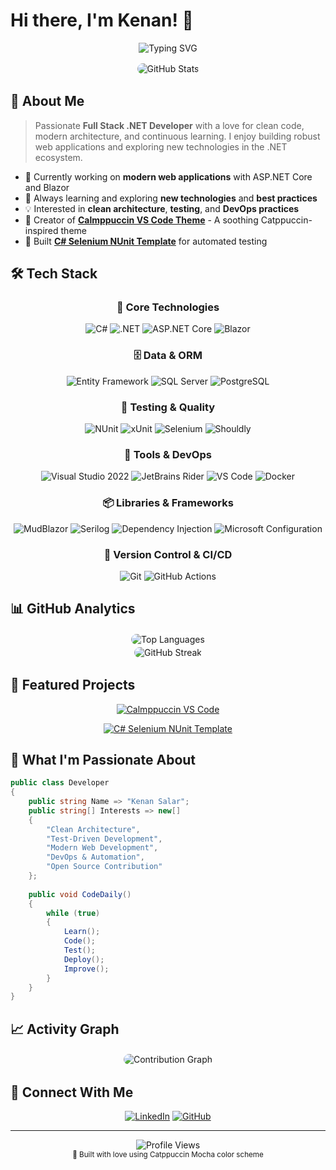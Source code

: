# Hi there, I'm Kenan! 👋

<div align="center">
  
![Typing SVG](https://readme-typing-svg.demolab.com?font=JetBrains+Mono&weight=500&size=28&duration=3000&pause=1000&color=CDD6F4&center=true&vCenter=true&multiline=true&width=800&height=100&lines=Full+Stack+.NET+Developer;Building+Modern+Web+Applications;Always+Learning+%26+Growing)

</div>

<div align="center">
  <img src="https://github-readme-stats.vercel.app/api?username=KenanSalar&show_icons=true&theme=catppuccin_mocha&hide_border=false&border_color=ffffff&bg_color=1e1e2e&title_color=cdd6f4&icon_color=f38ba8&text_color=cdd6f4&ring_color=f9e2af&border_radius=15" alt="GitHub Stats" style="border: 2px solid #ffffff; border-radius: 15px;" />
</div>

## 🚀 About Me

> Passionate **Full Stack .NET Developer** with a love for clean code, modern architecture, and continuous learning. I enjoy building robust web applications and exploring new technologies in the .NET ecosystem.

- 🔭 Currently working on **modern web applications** with ASP.NET Core and Blazor
- 🌱 Always learning and exploring **new technologies** and **best practices**
- 💡 Interested in **clean architecture**, **testing**, and **DevOps practices**
- 🎨 Creator of **[Calmppuccin VS Code Theme](https://github.com/KenanSalar/calmppuccin-vscode)** - A soothing Catppuccin-inspired theme
- 🧪 Built **[C# Selenium NUnit Template](https://github.com/KenanSalar/csharp-selenium-nunit-template)** for automated testing

## 🛠️ Tech Stack

<div align="center">

### 🎯 Core Technologies
![C#](https://img.shields.io/badge/C%23-f38ba8?style=for-the-badge&logo=csharp&logoColor=1e1e2e)
![.NET](https://img.shields.io/badge/.NET-a6e3a1?style=for-the-badge&logo=dotnet&logoColor=1e1e2e)
![ASP.NET Core](https://img.shields.io/badge/ASP.NET_Core-89b4fa?style=for-the-badge&logo=dotnet&logoColor=1e1e2e)
![Blazor](https://img.shields.io/badge/Blazor-fab387?style=for-the-badge&logo=blazor&logoColor=1e1e2e)

### 🗄️ Data & ORM
![Entity Framework](https://img.shields.io/badge/Entity_Framework-cba6f7?style=for-the-badge&logo=microsoft&logoColor=1e1e2e)
![SQL Server](https://img.shields.io/badge/SQL_Server-f9e2af?style=for-the-badge&logo=microsoftsqlserver&logoColor=1e1e2e)
![PostgreSQL](https://img.shields.io/badge/PostgreSQL-94e2d5?style=for-the-badge&logo=postgresql&logoColor=1e1e2e)

### 🧪 Testing & Quality
![NUnit](https://img.shields.io/badge/NUnit-eba0ac?style=for-the-badge&logo=nunit&logoColor=1e1e2e)
![xUnit](https://img.shields.io/badge/xUnit-f38ba8?style=for-the-badge&logo=xunit&logoColor=1e1e2e)
![Selenium](https://img.shields.io/badge/Selenium-a6e3a1?style=for-the-badge&logo=selenium&logoColor=1e1e2e)
![Shouldly](https://img.shields.io/badge/Shouldly-89b4fa?style=for-the-badge&logoColor=1e1e2e)

### 🔧 Tools & DevOps
![Visual Studio 2022](https://img.shields.io/badge/Visual_Studio_2022-fab387?style=for-the-badge&logo=visualstudio&logoColor=1e1e2e)
![JetBrains Rider](https://img.shields.io/badge/JetBrains_Rider-cba6f7?style=for-the-badge&logo=rider&logoColor=1e1e2e)
![VS Code](https://img.shields.io/badge/VS_Code-f9e2af?style=for-the-badge&logo=visualstudiocode&logoColor=1e1e2e)
![Docker](https://img.shields.io/badge/Docker-94e2d5?style=for-the-badge&logo=docker&logoColor=1e1e2e)

### 📦 Libraries & Frameworks
![MudBlazor](https://img.shields.io/badge/MudBlazor-eba0ac?style=for-the-badge&logoColor=1e1e2e)
![Serilog](https://img.shields.io/badge/Serilog-f38ba8?style=for-the-badge&logoColor=1e1e2e)
![Dependency Injection](https://img.shields.io/badge/Dependency_Injection-a6e3a1?style=for-the-badge&logoColor=1e1e2e)
![Microsoft Configuration](https://img.shields.io/badge/MS_Configuration-89b4fa?style=for-the-badge&logoColor=1e1e2e)

### 🔄 Version Control & CI/CD
![Git](https://img.shields.io/badge/Git-fab387?style=for-the-badge&logo=git&logoColor=1e1e2e)
![GitHub Actions](https://img.shields.io/badge/GitHub_Actions-cba6f7?style=for-the-badge&logo=githubactions&logoColor=1e1e2e)

</div>

## 📊 GitHub Analytics

<div align="center">
  <img src="https://github-readme-stats.vercel.app/api/top-langs/?username=KenanSalar&layout=compact&theme=catppuccin_mocha&hide_border=false&border_color=ffffff&bg_color=1e1e2e&title_color=cdd6f4&text_color=cdd6f4&border_radius=15" alt="Top Languages" style="border: 2px solid #ffffff; border-radius: 15px;" />
</div>

<div align="center">
  <img src="https://github-readme-streak-stats.herokuapp.com/?user=KenanSalar&theme=catppuccin-mocha&hide_border=false&border=ffffff&background=1e1e2e&stroke=cdd6f4&ring=f9e2af&fire=f38ba8&currStreakNum=cdd6f4&sideNums=cdd6f4&currStreakLabel=a6e3a1&sideLabels=a6e3a1&dates=6c7086&border_radius=15" alt="GitHub Streak" style="border: 2px solid #ffffff; border-radius: 15px;" />
</div>

## 🎨 Featured Projects

<div align="center">

[![Calmppuccin VS Code](https://github-readme-stats.vercel.app/api/pin/?username=KenanSalar&repo=calmppuccin-vscode&theme=catppuccin_mocha&hide_border=false&border_color=ffffff&bg_color=1e1e2e&title_color=cdd6f4&text_color=cdd6f4&icon_color=f38ba8&border_radius=15)](https://github.com/KenanSalar/calmppuccin-vscode)

[![C# Selenium NUnit Template](https://github-readme-stats.vercel.app/api/pin/?username=KenanSalar&repo=csharp-selenium-nunit-template&theme=catppuccin_mocha&hide_border=false&border_color=ffffff&bg_color=1e1e2e&title_color=cdd6f4&text_color=cdd6f4&icon_color=f38ba8&border_radius=15)](https://github.com/KenanSalar/csharp-selenium-nunit-template)

</div>

## 🌟 What I'm Passionate About

```csharp
public class Developer
{
    public string Name => "Kenan Salar";
    public string[] Interests => new[]
    {
        "Clean Architecture",
        "Test-Driven Development",
        "Modern Web Development",
        "DevOps & Automation",
        "Open Source Contribution"
    };
    
    public void CodeDaily()
    {
        while (true)
        {
            Learn();
            Code();
            Test();
            Deploy();
            Improve();
        }
    }
}
```

## 📈 Activity Graph

<div align="center">
  <img src="https://github-readme-activity-graph.vercel.app/graph?username=KenanSalar&bg_color=1e1e2e&color=cdd6f4&line=f38ba8&point=f9e2af&area=true&hide_border=false&border_color=ffffff&radius=15" alt="Contribution Graph" style="border: 2px solid #ffffff; border-radius: 15px;" />
</div>

## 🤝 Connect With Me

<div align="center">

[![LinkedIn](https://img.shields.io/badge/LinkedIn-0077B5?style=for-the-badge&logo=linkedin&logoColor=white)](https://www.linkedin.com/in/kenan-salar-9aab5731a/)
[![GitHub](https://img.shields.io/badge/GitHub-100000?style=for-the-badge&logo=github&logoColor=white)](https://github.com/KenanSalar)

</div>

---

<div align="center">
  <img src="https://komarev.com/ghpvc/?username=KenanSalar&color=f38ba8&style=for-the-badge&label=PROFILE+VIEWS" alt="Profile Views" />
</div>

<div align="center">
  <sub>💖 Built with love using Catppuccin Mocha color scheme</sub>
</div>
